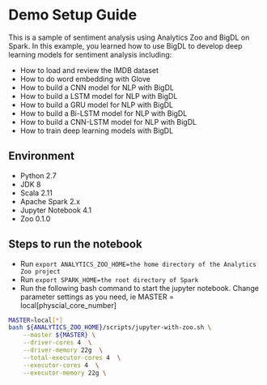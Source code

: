# Demo Setup Guide
This is a sample of sentiment analysis using Analytics Zoo and BigDL on Spark. 
In this example, you learned how to use BigDL to develop deep learning models for sentiment analysis including:
* How to load and review the IMDB dataset
* How to do word embedding with Glove
* How to build a CNN model for NLP with BigDL
* How to build a LSTM model for NLP with BigDL
* How to build a GRU model for NLP with BigDL
* How to build a Bi-LSTM model for NLP with BigDL
* How to build a CNN-LSTM model for NLP with BigDL
* How to train deep learning models with BigDL

## Environment
* Python 2.7
* JDK 8
* Scala 2.11 
* Apache Spark 2.x
* Jupyter Notebook 4.1
* Zoo 0.1.0

## Steps to run the notebook
* Run `export ANALYTICS_ZOO_HOME=the home directory of the Analytics Zoo project`
* Run `export SPARK_HOME=the root directory of Spark`
* Run the following bash command to start the jupyter notebook. Change parameter settings as you need, ie MASTER = local\[physcial_core_number\]
```bash
MASTER=local[*]
bash ${ANALYTICS_ZOO_HOME}/scripts/jupyter-with-zoo.sh \
    --master ${MASTER} \
    --driver-cores 4  \
    --driver-memory 22g  \
    --total-executor-cores 4  \
    --executor-cores 4  \
    --executor-memory 22g \
```

